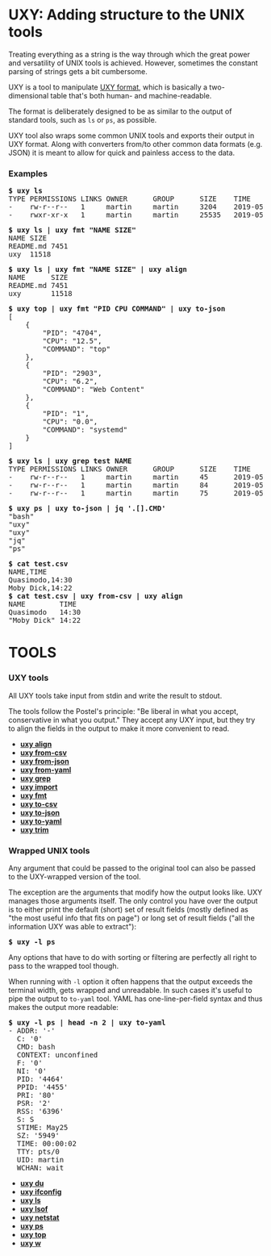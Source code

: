 # UXY: Adding structure to the UNIX tools

Treating everything as a string is the way through which the great power and
versatility of UNIX tools is achieved. However, sometimes the constant
parsing of strings gets a bit cumbersome.

UXY is a tool to manipulate [UXY format](doc/uxy-format.md), which is
basically a two-dimensional table that's both human- and machine-readable.

The format is deliberately designed to be as similar to the output of
standard tools, such as `ls` or `ps`, as possible.

UXY tool also wraps some common UNIX tools and exports their output in
UXY format. Along with converters from/to other common data formats
(e.g. JSON) it is meant to allow for quick and painless access to the data.

### Examples

<pre>
<b>$ uxy ls</b>
TYPE PERMISSIONS LINKS OWNER      GROUP      SIZE    TIME                                  NAME
-    rw-r--r--   1     martin     martin     3204    2019-05-25T15:44:46.371308721+02:00   README.md
-    rwxr-xr-x   1     martin     martin     25535   2019-05-25T16:29:28.518397541+02:00   uxy
</pre>

<pre>
<b>$ uxy ls | uxy fmt "NAME SIZE"</b>
NAME SIZE 
README.md 7451 
uxy  11518 
</pre>

<pre>
<b>$ uxy ls | uxy fmt "NAME SIZE" | uxy align</b>
NAME      SIZE
README.md 7451 
uxy       11518
</pre>

<pre>
<b>$ uxy top | uxy fmt "PID CPU COMMAND" | uxy to-json</b>
[
    {
        "PID": "4704",
        "CPU": "12.5",
        "COMMAND": "top"
    },
    {
        "PID": "2903",
        "CPU": "6.2",
        "COMMAND": "Web Content"
    },
    {
        "PID": "1",
        "CPU": "0.0",
        "COMMAND": "systemd"
    }
]
</pre>

<pre>
<b>$ uxy ls | uxy grep test NAME</b>
TYPE PERMISSIONS LINKS OWNER      GROUP      SIZE    TIME                                  NAME 
-    rw-r--r--   1     martin     martin     45      2019-05-25T16:09:58.755551983+02:00   test.csv 
-    rw-r--r--   1     martin     martin     84      2019-05-25T16:09:58.755552856+02:00   test.txt 
-    rw-r--r--   1     martin     martin     75      2019-05-25T16:09:58.755559998+02:00   test.uxy
</pre>

<pre>
<b>$ uxy ps | uxy to-json | jq '.[].CMD'</b>
"bash"
"uxy"
"uxy"
"jq"
"ps"
</pre>

<pre>
<b>$ cat test.csv</b>
NAME,TIME
Quasimodo,14:30
Moby Dick,14:22
<b>$ cat test.csv | uxy from-csv | uxy align</b>
NAME        TIME
Quasimodo   14:30 
"Moby Dick" 14:22 
</pre>

# TOOLS

### UXY tools

All UXY tools take input from stdin and write the result to stdout.

The tools follow the Postel's principle: "Be liberal in what you accept,
conservative in what you output." They accept any UXY input, but
they try to align the fields in the output to make it more convenient to read.

- **[uxy align](doc/align.md)**
- **[uxy from-csv](doc/from-csv.md)**
- **[uxy from-json](doc/from-json.md)**
- **[uxy from-yaml](doc/from-yaml.md)**
- **[uxy grep](doc/grep.md)**
- **[uxy import](doc/import.md)**
- **[uxy fmt](doc/fmt.md)**
- **[uxy to-csv](doc/to-csv.md)**
- **[uxy to-json](doc/to-json.md)**
- **[uxy to-yaml](doc/to-yaml.md)**
- **[uxy trim](doc/trim.md)**

### Wrapped UNIX tools

Any argument that could be passed to the original tool can also be passed to
the UXY-wrapped version of the tool.

The exception are the arguments that modify how the output looks like. UXY
manages those arguments itself. The only control you have over the output is
to either print the default (short) set of result fields (mostly defined
as "the most useful info that fits on page") or long set of result fields
("all the information UXY was able to extract"):

<pre>
<b>$ uxy -l ps</b>
</pre>

Any options that have to do with sorting or filtering are perfectly all right
to pass to the wrapped tool though.

When running with `-l` option it often happens that the output exceeds the
terminal width, gets wrapped and unreadable. In such cases it's useful to
pipe the output to `to-yaml` tool. YAML has one-line-per-field syntax and thus
makes the output more readable:

<pre>
<b>$ uxy -l ps | head -n 2 | uxy to-yaml</b>
- ADDR: '-'
  C: '0'
  CMD: bash
  CONTEXT: unconfined
  F: '0'
  NI: '0'
  PID: '4464'
  PPID: '4455'
  PRI: '80'
  PSR: '2'
  RSS: '6396'
  S: S
  STIME: May25
  SZ: '5949'
  TIME: 00:00:02
  TTY: pts/0
  UID: martin
  WCHAN: wait
</pre> 

- **[uxy du](doc/du.md)**
- **[uxy ifconfig](doc/ifconfig.md)**
- **[uxy ls](doc/ls.md)**
- **[uxy lsof](doc/lsof.md)**
- **[uxy netstat](doc/netstat.md)**
- **[uxy ps](doc/ps.md)**
- **[uxy top](doc/top.md)**
- **[uxy w](doc/w.md)**

